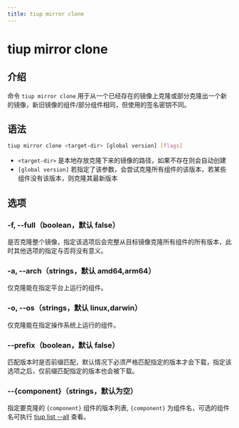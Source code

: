 ```yaml
---
title: tiup mirror clone
---
```


# tiup mirror clone

## 介绍

命令 `tiup mirror clone` 用于从一个已经存在的镜像上克隆或部分克隆出一个新的镜像，新旧镜像的组件/部分组件相同，但使用的签名密钥不同。

## 语法

```sh
tiup mirror clone <target-dir> [global version] [flags]
```

- `<target-dir>` 是本地存放克隆下来的镜像的路径，如果不存在则会自动创建
- `[global version]` 若指定了该参数，会尝试克隆所有组件的该版本，若某些组件没有该版本，则克隆其最新版本

## 选项

### -f, --full（boolean，默认 false）

是否克隆整个镜像，指定该选项后会完整从目标镜像克隆所有组件的所有版本，此时其他选项的指定与否将没有意义。

### -a, --arch（strings，默认 amd64,arm64）

仅克隆能在指定平台上运行的组件。

### -o, --os（strings，默认 linux,darwin）

仅克隆能在指定操作系统上运行的组件。

### --prefix（boolean，默认 false）

匹配版本时是否前缀匹配，默认情况下必须严格匹配指定的版本才会下载，指定该选项之后，仅前缀匹配指定的版本也会被下载。

### --{component}（strings，默认为空）

指定要克隆的 `{component}` 组件的版本列表, `{component}` 为组件名，可选的组件名可执行 [tiup list --all](/tiup/tiup-command-list.md) 查看。